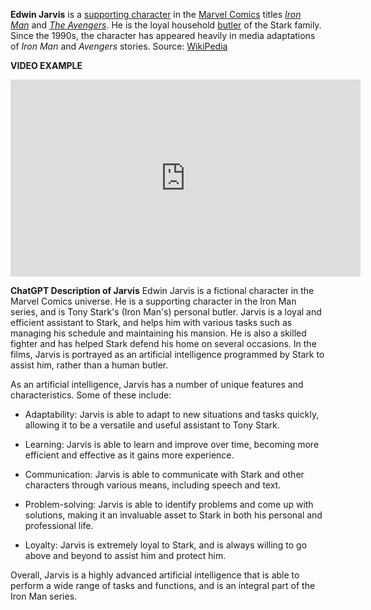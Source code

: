 **Edwin Jarvis** is a [supporting character](https://en.wikipedia.org/wiki/Supporting_character "Supporting character") in the [Marvel Comics](https://en.wikipedia.org/wiki/Marvel_Comics "Marvel Comics") titles _[Iron Man](https://en.wikipedia.org/wiki/Iron_Man "Iron Man")_ and _[The Avengers](https://en.wikipedia.org/wiki/Avengers_(comics) "Avengers (comics)")_. He is the loyal household [butler](https://en.wikipedia.org/wiki/Butler "Butler") of the Stark family. Since the 1990s, the character has appeared heavily in media adaptations of _Iron Man_ and _Avengers_ stories.
Source: [WikiPedia](https://en.wikipedia.org/wiki/Edwin_Jarvis)

**VIDEO EXAMPLE**

<iframe width="560" height="315" src="https://www.youtube.com/embed/EfmVRQjoNcY" title="YouTube video player" frameborder="0" allow="accelerometer; autoplay; clipboard-write; encrypted-media; gyroscope; picture-in-picture" allowfullscreen></iframe>


**ChatGPT Description of Jarvis**
Edwin Jarvis is a fictional character in the Marvel Comics universe. He is a supporting character in the Iron Man series, and is Tony Stark's (Iron Man's) personal butler. Jarvis is a loyal and efficient assistant to Stark, and helps him with various tasks such as managing his schedule and maintaining his mansion. He is also a skilled fighter and has helped Stark defend his home on several occasions. In the films, Jarvis is portrayed as an artificial intelligence programmed by Stark to assist him, rather than a human butler.

As an artificial intelligence, Jarvis has a number of unique features and characteristics. Some of these include:

-   Adaptability: Jarvis is able to adapt to new situations and tasks quickly, allowing it to be a versatile and useful assistant to Tony Stark.
    
-   Learning: Jarvis is able to learn and improve over time, becoming more efficient and effective as it gains more experience.
    
-   Communication: Jarvis is able to communicate with Stark and other characters through various means, including speech and text.
    
-   Problem-solving: Jarvis is able to identify problems and come up with solutions, making it an invaluable asset to Stark in both his personal and professional life.
    
-   Loyalty: Jarvis is extremely loyal to Stark, and is always willing to go above and beyond to assist him and protect him.
    

Overall, Jarvis is a highly advanced artificial intelligence that is able to perform a wide range of tasks and functions, and is an integral part of the Iron Man series.
